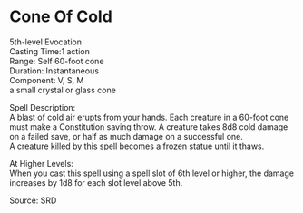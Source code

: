 # Cone Of Cold
5th-level Evocation<br>
Casting Time:1 action<br>
Range: Self
60-foot cone<br>
Duration: Instantaneous<br>
Component: V, S, M<br>
a small crystal or glass cone

Spell Description:<br>
A blast of cold air erupts from your hands. Each creature in a 60-foot cone must make a Constitution saving throw. A creature takes 8d8 cold damage on a failed save, or half as much damage on a successful one.<br>A creature killed by this spell becomes a frozen statue until it thaws.

At Higher Levels:<br>
When you cast this spell using a spell slot of 6th level or higher, the damage increases by 1d8 for each slot level above 5th.

Source: SRD